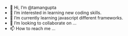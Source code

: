 - 👋 Hi, I’m @tamangupta
- 👀 I’m interested in learning new coding skills.
- 🌱 I’m currently learning javascript different frameworks.
- 💞️ I’m looking to collaborate on ...
- 📫 How to reach me ...

<!---
tamangupta/tamangupta is a ✨ special ✨ repository because its `README.md` (this file) appears on your GitHub profile.
You can click the Preview link to take a look at your changes.
--->
